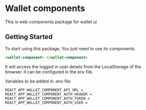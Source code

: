 # Wallet components

This is web components package for wallet ui

## Getting Started

To start using this package, You just need to use its components.

```html
<wallet-component> </wallet-component>
```

It will access the logged in user details from the LocalStorage of the browser. it can be configured in the env file.

Variables to be added in .env file

```env
REACT_APP_WALLET_COMPONENT_API_URL = 
REACT_APP_WALLET_COMPONENT_AUTH_HEADER = 
REACT_APP_WALLET_COMPONENT_AUTH_TOKEN = 
REACT_APP_WALLET_COMPONENT_AUTH_USER = 
```

